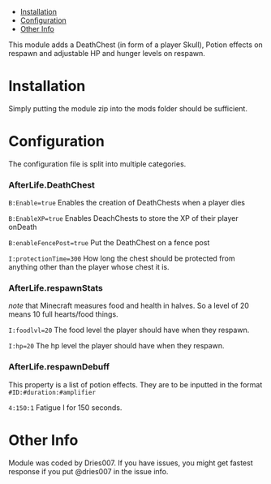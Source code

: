 * [Installation](#install)
* [Configuration](#config)
* [Other Info](#other)

This module adds a DeathChest (in form of a player Skull), Potion effects on respawn and adjustable HP and hunger levels on respawn.

# Installation <a name="install"></a>
Simply putting the module zip into the mods folder should be sufficient.

# Configuration <a name="config"></a>
The configuration file is split into multiple categories.
### AfterLife.DeathChest
`B:Enable=true` Enables the creation of DeathChests when a player dies

`B:EnableXP=true` Enables DeachChests to store the XP of their player onDeath

`B:enableFencePost=true` Put the DeathChest on a fence post

`I:protectionTime=300` How long the chest should be protected from anything other than the player whose chest it is.

### AfterLife.respawnStats
*note* that Minecraft measures food and health in halves. So a level of 20 means 10 full hearts/food things.

`I:foodlvl=20` The food level the player should have when they respawn.

`I:hp=20` The hp level the player should have when they respawn.

### AfterLife.respawnDebuff
This property is a list of potion effects. They are to be inputted in the format `#ID:#duration:#amplifier`

`4:150:1` Fatigue I for 150 seconds.


# Other Info <a name="other"></a>
Module was coded by Dries007. If you have issues, you might get fastest response if you put @dries007 in the issue info.